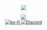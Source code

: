 
<div align="center">

  <img src="https://github-readme-stats.vercel.app/api?username=k-kz&count_private=true&show_icons=true&theme=github_dark&hide=issues,stars&custom_title=k-kz's GitHub Stats&border_color=58A6FF" />
  <br>
  
  <img src="https://github-readme-stats.vercel.app/api/pin/?username=Nik-Potokar&repo=XIVSlothCombo&border_color=58A6FF&theme=github_dark&show_owner=true" /> <br>
    <a href="https://ko-fi.com/kkzkkz" alt="Donate on Ko-Fi">
  ![ko-fi](https://img.shields.io/badge/Ko--fi-F16061?style=for-the-badge&logo=ko-fi&logoColor=white)
    <a href="https://discord.gg/xT7zyjzjtY" alt="Discord Contact">
  ![Discord](https://dcbadge.vercel.app/api/shield/188685549236781058)</a>
      </div>
